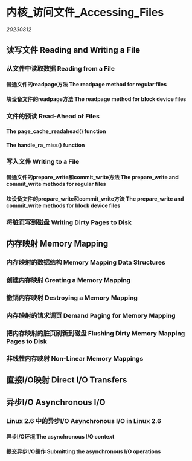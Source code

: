 ﻿# 内核_访问文件_Accessing_Files  

*20230812*  

## 读写文件 Reading and Writing a File

### 从文件中读取数据 Reading from a File

#### 普通文件的readpage方法 The readpage method for regular files

#### 块设备文件的readpage方法 The readpage method for block device files

### 文件的预读 Read-Ahead of Files

#### The page_cache_readahead() function

#### The handle_ra_miss() function

### 写入文件 Writing to a File

#### 普通文件的prepare_write和commit_write方法 The prepare_write and commit_write methods for regular files

#### 块设备文件的prepare_write和commit_write方法 The prepare_write and commit_write methods for block device files

### 将脏页写到磁盘 Writing Dirty Pages to Disk

## 内存映射 Memory Mapping

### 内存映射的数据结构 Memory Mapping Data Structures

### 创建内存映射 Creating a Memory Mapping

### 撤销内存映射 Destroying a Memory Mapping

### 内存映射的请求调页 Demand Paging for Memory Mapping

### 把内存映射的脏页刷新到磁盘 Flushing Dirty Memory Mapping Pages to Disk

### 非线性内存映射 Non-Linear Memory Mappings

## 直接I/O映射 Direct I/O Transfers

## 异步I/O Asynchronous I/O

### Linux 2.6 中的异步I/O Asynchronous I/O in Linux 2.6

#### 异步I/O环境 The asynchronous I/O context

#### 提交异步I/O操作 Submitting the asynchronous I/O operations